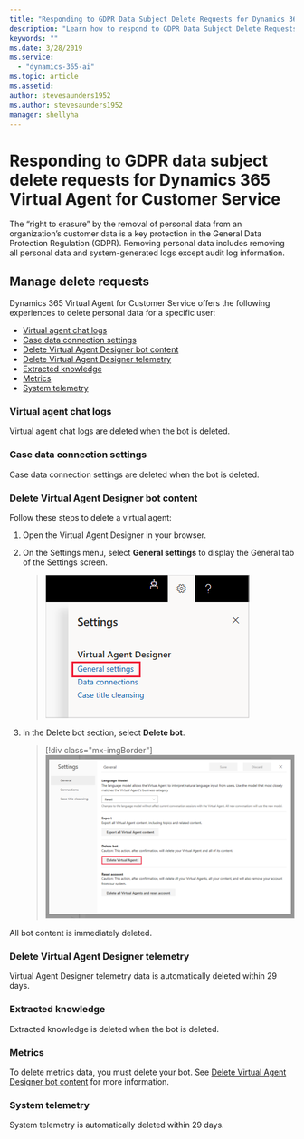 ```yaml
---
title: "Responding to GDPR Data Subject Delete Requests for Dynamics 365 Virtual Agent for Customer Service"
description: "Learn how to respond​ to GDPR Data Subject Delete Requests for Dynamics 365 Virtual Agent for Customer Service."
keywords: ""
ms.date: 3/28/2019
ms.service:
  - "dynamics-365-ai"
ms.topic: article
ms.assetid: 
author: stevesaunders1952
ms.author: stevesaunders1952
manager: shellyha
---
```


# Responding to GDPR data subject delete requests for Dynamics 365 Virtual Agent for Customer Service

The “right to erasure” by the removal of personal data from an organization’s customer data is a key protection in the General Data Protection Regulation (GDPR). Removing personal data includes removing all personal data and system-generated logs except audit log information.

## Manage delete requests

Dynamics 365 Virtual Agent for Customer Service offers the following experiences to delete personal data for a specific user:

* [Virtual agent chat logs](#virtual-agent-chat-logs)
* [Case data connection settings](#case-data-connection-settings)
* [Delete Virtual Agent Designer bot content](#delete-virtual-agent-designer-bot-content)
* [Delete Virtual Agent Designer telemetry](#delete-virtual-agent-designer-telemetry)
* [Extracted knowledge](#extracted-knowledge)
* [Metrics](#metrics)
* [System telemetry](#system-telemetry)

### Virtual agent chat logs

Virtual agent chat logs are deleted when the bot is deleted.

### Case data connection settings

Case data connection settings are deleted when the bot is deleted.

### Delete Virtual Agent Designer bot content

Follow these steps to delete a virtual agent:

1. Open the Virtual Agent Designer in your browser.
2. On the Settings menu, select **General settings** to display the General tab of the Settings screen.

   > ![General settings](media/general-settings.png)

3. In the Delete bot section, select **Delete bot**.

   > [!div class="mx-imgBorder"]
   > ![Delete bot](media/delete-bot.png)

All bot content is immediately deleted.

### Delete Virtual Agent Designer telemetry

Virtual Agent Designer telemetry data is automatically deleted within 29 days.

### Extracted knowledge

Extracted knowledge is deleted when the bot is deleted.

### Metrics

To delete metrics data, you must delete your bot. See [Delete Virtual Agent Designer bot content](#delete-virtual-agent-designer-bot-content) for more information.

### System telemetry

System telemetry is automatically deleted within 29 days.
